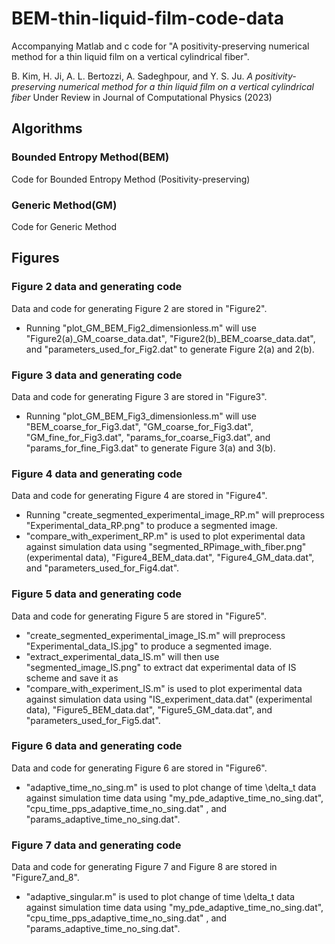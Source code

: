 # BEM-thin-liquid-film-code-data
Accompanying Matlab and c code for "A positivity-preserving numerical method for a thin liquid film on a vertical cylindrical fiber".

B. Kim, H. Ji, A. L. Bertozzi, A. Sadeghpour, and Y. S. Ju. *A positivity-
preserving numerical method for a thin liquid film on a vertical cylindrical fiber*
Under Review in Journal of Computational Physics (2023)

## Algorithms
### Bounded Entropy Method(BEM)
Code for Bounded Entropy Method (Positivity-preserving)

### Generic Method(GM)
Code for Generic Method

## Figures
### Figure 2 data and generating code
Data and code for generating Figure 2 are stored in "Figure2". 
- Running "plot_GM_BEM_Fig2_dimensionless.m" will use "Figure2(a)_GM_coarse_data.dat", "Figure2(b)_BEM_coarse_data.dat", and "parameters_used_for_Fig2.dat" to generate Figure 2(a) and 2(b).

### Figure 3 data and generating code
Data and code for generating Figure 3 are stored in "Figure3". 
- Running "plot_GM_BEM_Fig3_dimensionless.m" will use "BEM_coarse_for_Fig3.dat", "GM_coarse_for_Fig3.dat", "GM_fine_for_Fig3.dat", "params_for_coarse_Fig3.dat", and "params_for_fine_Fig3.dat" to generate Figure 3(a) and 3(b).

### Figure 4 data and generating code
Data and code for generating Figure 4 are stored in "Figure4". 
- Running "create_segmented_experimental_image_RP.m" will preprocess "Experimental_data_RP.png" to produce a segmented image.
- "compare_with_experiment_RP.m" is used to plot experimental data against simulation data using "segmented_RPimage_with_fiber.png" (experimental data), "Figure4_BEM_data.dat", "Figure4_GM_data.dat", and "parameters_used_for_Fig4.dat".

### Figure 5 data and generating code
Data and code for generating Figure 5 are stored in "Figure5". 
- "create_segmented_experimental_image_IS.m" will preprocess "Experimental_data_IS.jpg" to produce a segmented image.
- "extract_experimental_data_IS.m" will then use "segmented_image_IS.png" to extract dat experimental data of IS scheme and save it as
- "compare_with_experiment_IS.m" is used to plot experimental data against simulation data using "IS_experiment_data.dat" (experimental data), "Figure5_BEM_data.dat", "Figure5_GM_data.dat", and "parameters_used_for_Fig5.dat".

### Figure 6 data and generating code
Data and code for generating Figure 6 are stored in "Figure6". 
- "adaptive_time_no_sing.m" is used to plot change of time \delta_t data against simulation time data using "my_pde_adaptive_time_no_sing.dat", "cpu_time_pps_adaptive_time_no_sing.dat" , and "params_adaptive_time_no_sing.dat".

### Figure 7 data and generating code
Data and code for generating Figure 7 and Figure 8 are stored in "Figure7_and_8". 
- "adaptive_singular.m" is used to plot change of time \delta_t data against simulation time data using "my_pde_adaptive_time_no_sing.dat", "cpu_time_pps_adaptive_time_no_sing.dat" , and "params_adaptive_time_no_sing.dat".


